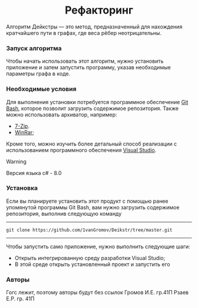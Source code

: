 <h1 align="center"> Рефакторинг </h1>

Алгоритм Дейкстры — это метод, предназначенный для нахождения кратчайшего пути в графах, где веса рёбер неотрицательны.

### Запуск алгоритма

Чтобы начать использовать этот алгоритм, нужно установить приложение и затем запустить программу, указав необходимые параметры графа в коде.

### Необходимые условия

Для выполнения установки потребуется программное обеспечение [Git Bash](https://git-scm.com/downloads), которое позволит загрузить содержимое репозитория. Также можно использовать архиватор, например:
- [7-Zip](https://www.7-zip.org/).
- [WinRar](https://best-rar.ru/?utm_source=direct&utm_medium=cpc&utm_campaign=winrar&utm_content=114240845&utm_term=---autotargeting&type=search&source=none&block=premium&pos=1&key=---autotargeting&campaign=114240845&name=DE%2C%20%28prapp%2C%20ucwinrar%29%2C%20%22ГК%22%20РФ%20new%20domain&name_lat=DE_prapp_ucwinrar_GK_RF_new_domain&retargeting=53014892315&ad=16495537123&phrase=53014892315&gbid=5491680008&device=desktop&region=47&region_name=Нижний%20Новгород&yclid=5373862461043638271);


Кроме того, можно изучить более детальный способ реализации с использованием программного обеспечения [Visual Studio](https://visualstudio.microsoft.com/ru/downloads).
> [!WARNING]  
> Версия языка c# - 8.0

### Установка

Если вы планируете установить этот продукт с помощью ранее упомянутой программы Git Bash, вам нужно загрузить содержимое репозитория, выполнив следующую команду

_____________________________________________________________
~~~
git clone https://github.com/1vanGromov/Deikstr/tree/master.git
~~~
_____________________________________________________________

Чтобы запустить само приложение, нужно выполнить следующие шаги:
- Открыть интегрированную среду разработки Visual Studio;
- В этой среде открыть установленный проект и запустить его


### Авторы
Гогс лежит, поэтому авторы будут без ссылок
Громов И.Е. гр.41П
Рзаев Е.Р. гр. 41П

